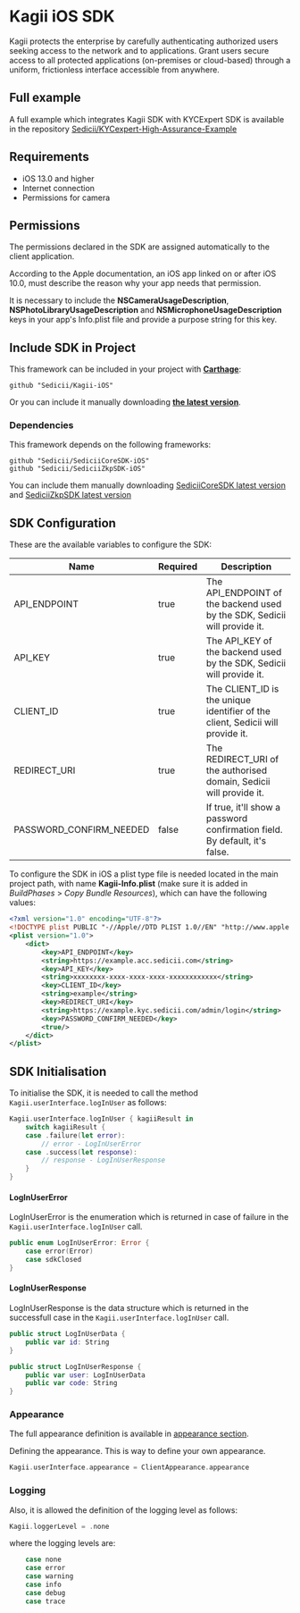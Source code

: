 
# Kagii iOS SDK

Kagii protects the enterprise by carefully authenticating authorized users seeking access to the network and to applications. Grant users secure access to all protected applications (on-premises or cloud-based) through a uniform, frictionless interface accessible from anywhere.

## Full example
A full example which integrates Kagii SDK with KYCExpert SDK is available in the repository
[Sedicii/KYCexpert-High-Assurance-Example](https://github.com/Sedicii/KYCexpert-High-Assurance-Example)

## Requirements

* iOS 13.0 and higher
* Internet connection
* Permissions for camera

## Permissions

The permissions declared in the SDK are assigned automatically to the client application.

According to the Apple documentation, an iOS app linked on or after iOS 10.0,
must describe the reason why your app needs that permission.

It is necessary to include the **NSCameraUsageDescription**, **NSPhotoLibraryUsageDescription**
and **NSMicrophoneUsageDescription** keys in your app's Info.plist file and provide
a purpose string for this key.

## Include SDK in Project

This framework can be included in your project with [__Carthage__](https://github.com/Carthage/Carthage):

```
github "Sedicii/Kagii-iOS"
```

Or you can include it manually downloading [__the latest version__](https://github.com/Sedicii/Kagii-iOS/releases/latest).

### Dependencies

This framework depends on the following frameworks:

```
github "Sedicii/SediciiCoreSDK-iOS"
github "Sedicii/SediciiZkpSDK-iOS"
```

You can include them manually downloading
[SediciiCoreSDK latest version](https://github.com/Sedicii/SediciiCoreSDK-iOS/releases/latest) and
[SediciiZkpSDK latest version](https://github.com/Sedicii/SediciiZkpSDK-iOS/releases/latest)

## SDK Configuration

These are the available variables to configure the SDK:

| Name                    | Required  | Description                                                                   |
|-------------------------|-----------|-------------------------------------------------------------------------------|
| API_ENDPOINT            |   true    | The API_ENDPOINT of the backend used by the SDK, Sedicii will provide it.     |
| API_KEY                 |   true    | The API_KEY of the backend used by the SDK, Sedicii will provide it.          |
| CLIENT_ID               |   true    | The CLIENT_ID is the unique identifier of the client, Sedicii will provide it.|
| REDIRECT_URI            |   true    | The REDIRECT_URI of the authorised domain, Sedicii will provide it.           |
| PASSWORD_CONFIRM_NEEDED |   false   | If true, it'll show a password confirmation field. By default, it's false.    |

To configure the SDK in iOS a plist type file is needed located in the main project path, with name **Kagii-Info.plist**
(make sure it is added in *BuildPhases* > *Copy Bundle Resources*), which can have the following values:

```xml
<?xml version="1.0" encoding="UTF-8"?>
<!DOCTYPE plist PUBLIC "-//Apple//DTD PLIST 1.0//EN" "http://www.apple.com/DTDs/PropertyList-1.0.dtd">
<plist version="1.0">
    <dict>
        <key>API_ENDPOINT</key>
        <string>https://example.acc.sedicii.com</string>
        <key>API_KEY</key>
        <string>xxxxxxxx-xxxx-xxxx-xxxx-xxxxxxxxxxxx</string>
        <key>CLIENT_ID</key>
        <string>example</string>
        <key>REDIRECT_URI</key>
        <string>https://example.kyc.sedicii.com/admin/login</string>
        <key>PASSWORD_CONFIRM_NEEDED</key>
        <true/>
    </dict>
</plist>
```

## SDK Initialisation

To initialise the SDK, it is needed to call the method `Kagii.userInterface.logInUser` as follows:

```swift
Kagii.userInterface.logInUser { kagiiResult in
    switch kagiiResult {
    case .failure(let error):
        // error - LogInUserError
    case .success(let response):
        // response - LogInUserResponse
    }
}
```

#### LogInUserError
LogInUserError is the enumeration which is returned in case of failure in the `Kagii.userInterface.logInUser` call.

```swift
public enum LogInUserError: Error {
    case error(Error)
    case sdkClosed
}
```

#### LogInUserResponse
LogInUserResponse is the data structure which is returned in the successfull case in the `Kagii.userInterface.logInUser` call.

```swift
public struct LogInUserData {
    public var id: String
}

public struct LogInUserResponse {
    public var user: LogInUserData
    public var code: String
}
```

### Appearance

The full appearance definition is available in [appearance section](/docs/appearance.md).

Defining the appearance. This is way to define your own appearance.

```swift
Kagii.userInterface.appearance = ClientAppearance.appearance
```


### Logging

Also, it is allowed the definition of the logging level as follows:
```swift
Kagii.loggerLevel = .none
```

where the logging levels are:
```swift
    case none
    case error
    case warning
    case info
    case debug
    case trace
```
